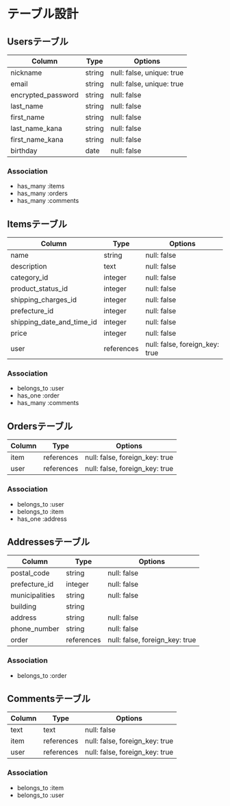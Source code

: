 # テーブル設計

## Usersテーブル
 |  Column            | Type      |   Options                   |
 |--------------------|-----------|-----------------------------|
 | nickname           | string    |  null: false, unique: true  |
 | email              | string    |  null: false, unique: true  |
 | encrypted_password | string    |  null: false                |
 | last_name          | string    |  null: false                |
 | first_name         | string    |  null: false                |
 | last_name_kana     | string    |  null: false                |
 | first_name_kana    | string    |  null: false                |
 | birthday           | date      |  null: false                |
 
 ### Association
 - has_many :items
 - has_many :orders
 - has_many :comments



## Itemsテーブル
 |  Column                   | Type       |   Options                       |
 |---------------------------|------------|---------------------------------|
 | name                      | string     |  null: false                    |
 | description               | text       |  null: false                    |
 | category_id               | integer    |  null: false                    |
 | product_status_id         | integer    |  null: false                    |
 | shipping_charges_id       | integer    |  null: false                    |
 | prefecture_id             | integer    |  null: false                    |
 | shipping_date_and_time_id | integer    |  null: false                    |
 | price                     | integer    |  null: false                    |
 | user                      | references |  null: false, foreign_key: true |

 ### Association
 - belongs_to :user
 - has_one :order
 - has_many :comments



## Ordersテーブル
 |  Column                | Type       |   Options                       |
 |------------------------|------------|---------------------------------|
 | item                   | references |  null: false, foreign_key: true |
 | user                   | references |  null: false, foreign_key: true |
 
 ### Association
 - belongs_to :user
 - belongs_to :item
 - has_one :address



## Addressesテーブル
 |  Column                | Type       |   Options                       |
 |------------------------|------------|---------------------------------|
 | postal_code            | string     |  null: false                    |
 | prefecture_id          | integer    |  null: false                    | 
 | municipalities         | string     |  null: false                    |
 | building               | string     |                                 |
 | address                | string     |  null: false                    |
 | phone_number           | string     |  null: false                    |
 | order                  | references |  null: false, foreign_key: true |

 ### Association
 - belongs_to :order



 ## Commentsテーブル
 |  Column                | Type       |   Options                       |
 |------------------------|------------|---------------------------------|
 | text                   | text       |  null: false                    |
 | item                   | references |  null: false, foreign_key: true | 
 | user                   | references |  null: false, foreign_key: true |
 
 ### Association
 - belongs_to :item
 - belongs_to :user

